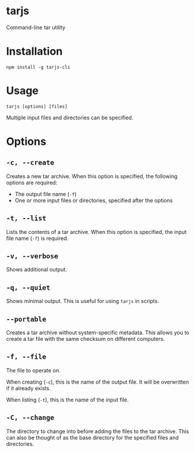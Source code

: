 # tarjs
Command-line tar utility

# Installation

    npm install -g tarjs-cli

# Usage

    tarjs [options] [files]

Multiple input files and directories can be specified.

# Options

## `-c, --create`

Creates a new tar archive. When this option is specified, the following options are required:

 - The output file name (`-f`)
 - One or more input files or directories, specified after the options

 ## `-t, --list`

 Lists the contents of a tar archive. When this option is specified, the input file name (`-f`) is required.

 ## `-v, --verbose`

 Shows additional output.

 ## `-q, --quiet`

 Shows minimal output. This is useful for using `tarjs` in scripts.

 ## `--portable`

 Creates a tar archive without system-specific metadata. This allows you to create a tar file with the same checksum on different computers.

 ## `-f, --file`

 The file to operate on.
 
 When creating (`-c`), this is the name of the output file. It will be overwritten if it already exists.

 When listing (`-t`), this is the name of the input file.

 ## `-C, --change`

 The directory to change into before adding the files to the tar archive. This can also be thought of as the base directory for the specified files and directories.
